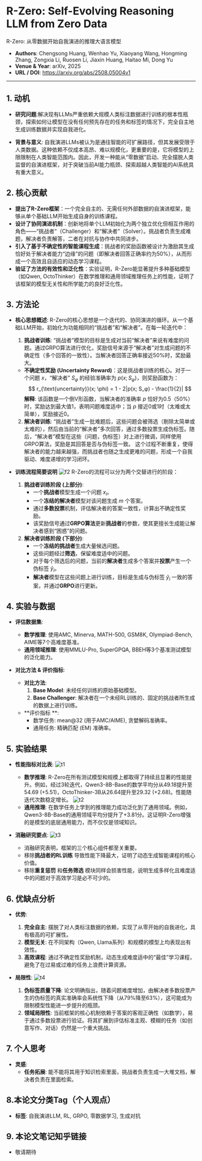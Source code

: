 # R-Zero: Self-Evolving Reasoning LLM from Zero Data
R-Zero: 从零数据开始自我演进的推理大语言模型

- **Authors**: Chengsong Huang, Wenhao Yu, Xiaoyang Wang, Hongming Zhang, Zongxia Li, Ruosen Li, Jiaxin Huang, Haitao Mi, Dong Yu
- **Venue & Year**: arXiv, 2025 
- **URL / DOI**: https://arxiv.org/abs/2508.05004v1

---

## 1. 动机

- **研究问题**:解决现有LLMs严重依赖大规模人类标注数据进行训练的根本性瓶颈，探索如何让模型在没有任何预先存在的任务和标签的情况下，完全自主地生成训练数据并实现自我进化。

- **背景与意义**: 自我演进LLMs被认为是通往智能的可扩展路径，但其发展受限于人类数据。这种依赖不仅成本高昂、难以规模化，更重要的是，它将模型的上限限制在人类智能范围内。因此，开发一种能从“零数据”启动、完全摆脱人类监督的自演进框架，对于突破当前AI能力瓶颈、探索超越人类智能的AI系统具有重大意义。

## 2. 核心贡献

- **提出了R-Zero框架**：一个完全自主的、无需任何外部数据的自演进框架，能够从单个基础LLM开始生成自身的训练课程。
- **设计了协同演进机制**：创新地将单个LLM初始化为两个独立优化但相互作用的角色——“挑战者”（Challenger）和“解决者”（Solver）。挑战者负责生成难题，解决者负责解答，二者在对抗与协作中共同进步。
- **引入了基于不确定性的智能课程生成**：挑战者的奖励函数被设计为激励其生成恰好处于解决者能力“边缘”的问题（即解决者回答正确率约为50%），从而形成一个高效且自适应的动态学习课程。
- **验证了方法的有效性和泛化性**：实验证明，R-Zero能显著提升多种基础模型（如Qwen, OctoThinker）在数学推理和通用领域推理任务上的性能，证明了该框架的模型无关性和所学能力的良好泛化性。

## 3. 方法论

- **核心思想概述**: R-Zero的核心思想是一个迭代的、协同演进的循环。从一个基础LLM开始，初始化为功能相同的“挑战者”和“解决者”。在每一轮迭代中：
    1.  **挑战者训练**: “挑战者”模型的目标是生成对当前“解决者”来说有难度的问题。通过GRPO算法进行优化，奖励信号来源于“解决者”对生成问题的不确定性（多个回答的一致性）。当解决者回答正确率接近50%时，奖励最大。
   - **不确定性奖励 (Uncertainty Reward)**：这是挑战者训练的核心。对于一个问题 $x$，“解决者” $S_φ$ 的经验准确率为 $p(x; S_φ)$，则奖励函数为：
      $$ r_{\text{uncertainty}}(x; \phi) = 1 - 2|p(x; S_φ) - \frac{1}{2}| $$
      **解释**: 该函数是一个倒V形函数，当解决者的准确率 $p$ 恰好为0.5（50%）时，奖励达到最大值1，表明问题难度适中；当 $p$ 接近0或1时（太难或太简单），奖励接近0。
    2.  **解决者训练**: “挑战者”生成一批难题后，这些问题会被筛选（剔除太简单或太难的），然后由当前的“解决者”多次回答，通过多数投票生成伪标签。随后，“解决者”模型在这些（问题，伪标签）对上进行微调，同样使用GRPO算法，奖励是其回答是否与伪标签一致。
    这个过程不断重复，使得解决者的能力越来越强，而挑战者也随之生成更难的问题，形成一个自我驱动、难度递增的学习闭环。


- **训练流程简要说明**
  ![f2](image22/f2.png)
  R-Zero的流程可以分为两个交替进行的阶段：
    1.  **挑战者训练阶段 (上部分)**:
        -   一个**挑战者**模型生成一个问题 $x_i$。
        -   一个**冻结的解决者**模型对该问题生成 $m$ 个答案。
        -   通过**多数投票**机制，评估解决者的答案一致性，计算出不确定性奖励。
        -   该奖励信号通过**GRPO算法**更新**挑战者**的参数，使其更擅长生成能让解决者感到“困惑”的问题。
    2.  **解决者训练阶段 (下部分)**:
        -   一个**冻结的挑战者**生成大量候选问题。
        -   这些问题经过**筛选**，保留难度适中的问题。
        -   对于每个筛选后的问题，当前的**解决者**生成多个答案并**投票**产生一个伪标签 $ŷ_i$。
        -   **解决者**模型在这些问题上进行训练，目标是生成与伪标签 $ŷ_i$ 一致的答案，并通过**GRPO**进行更新。

## 4. 实验与数据 

- **评估数据集**:
    -   **数学推理**: 使用AMC, Minerva, MATH-500, GSM8K, Olympiad-Bench, AIME等7个高难度基准。
    -   **通用领域推理**: 使用MMLU-Pro, SuperGPQA, BBEH等3个基准测试模型的泛化能力。

- **对比方法 & 评价指标**:
    - **对比方法**: 
        1.  **Base Model**: 未经任何训练的原始基础模型。
        2.  **Base Challenger**: 解决者在一个未经RL训练的、固定的挑战者所生成的数据上进行训练。
    - **评价指标 **:
        -   数学任务: mean@32 (用于AMC/AIME), 贪婪解码准确率。
        -   通用任务: 精确匹配 (EM) 准确率。

## 5. 实验结果

- **性能指标对比表**:
  ![t1](image22/t1.png)
    - **数学推理**: R-Zero在所有测试模型和规模上都取得了持续且显著的性能提升。例如，经过3轮迭代，Qwen3-8B-Base的数学平均分从49.18提升至54.69 (+5.51)，OctoThinker-3B从26.64提升至29.32 (+2.68)。性能随迭代次数稳定增长。
  ![t2](image22/t2.png)
    - **通用推理**: 在数学任务上学到的推理能力成功泛化到了通用领域。例如，Qwen3-8B-Base的通用领域平均分提升了+3.81分。这证明R-Zero增强的是模型的底层通用能力，而不仅仅是领域知识。

- **消融研究要点**:
  ![t3](image22/t3.png)
    - 消融研究表明，框架的三个核心组件都至关重要。
    - 移除**挑战者的RL训练** 导致性能下降最大，证明了动态生成智能课程的核心价值。
    - 移除**重复惩罚** 和**任务筛选** 模块同样会损害性能，说明生成多样化且难度适中的问题对于高效学习是必不可少的。

## 6. 优缺点分析 

- **优势**:
    1.  **完全自主**: 摆脱了对人类标注数据的依赖，实现了从零开始的自我进化，具有极高的可扩展性。
    2.  **模型无关**: 在不同架构（Qwen, Llama系列）和规模的模型上均表现出有效性。
    3.  **高效课程**: 通过不确定性奖励机制，动态生成难度适中的“最佳”学习课程，避免了在过易或过难的任务上浪费计算资源。

- **局限性**:
  ![t4](image22/t4.png)
    1.  **伪标签质量下降**: 论文明确指出，随着问题难度增加，由解决者多数投票产生的伪标签的真实准确率会系统性下降（从79%降至63%），这可能成为限制模型性能进一步提升的瓶颈。
    2.  **领域局限性**: 当前框架的核心机制依赖于答案的客观正确性（如数学），易于通过多数投票进行验证。将其扩展到评估标准主观、模糊的任务（如创意写作、对话）仍然是一个重大挑战。

## 7. 个人思考 

- **灵感**:
    - **任务拓展**: 能不能将其用于知识检索里面，挑战者负责生成一大堆文档，解决者负责在里面检索。


## 8.本论文分类Tag（个人观点）

- **标签**: 自我演进LLM, RL, GRPO, 零数据学习, 生成对抗
## 9. 本论文笔记知乎链接
* 敬请期待